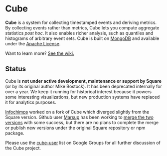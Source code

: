 # Cube

**Cube** is a system for collecting timestamped events and deriving metrics. By collecting events rather than metrics, Cube lets you compute aggregate statistics *post hoc*. It also enables richer analysis, such as quantiles and histograms of arbitrary event sets. Cube is built on [MongoDB](http://www.mongodb.org) and available under the [Apache License](/square/cube/blob/master/LICENSE).

Want to learn more? [See the wiki.](https://github.com/square/cube/wiki)

## Status

Cube is **not under active development, maintenance or support by Square** (or by its original author Mike Bostock). It has been deprecated internally for over a year. We keep it running for historical interest because it powers some interesting visualizations, but new production systems have replaced it for analytics purposes.

[Infochimps](https://github.com/infochimps-labs/cube) worked on a fork of Cube which diverged slightly from the Square version. Github user [Marsup](https://github.com/marsup/cube) has been working to [merge the two versions](https://github.com/square/cube/pull/129) with some success, but there are no plans to complete the merge or publish new versions under the original Square repository or npm package.

Please use the [cube-user](https://groups.google.com/forum/#!forum/cube-user) list on Google Groups for all further discussion of the Cube project.
